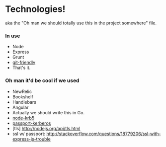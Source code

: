 # Technologies!

aka the "Oh man we should totally use this in the project somewhere" file.


### In use

 - Node
 - Express
 - Grunt
 - [git-friendly](https://github.com/jamiew/git-friendly)
 - That's it.

### Oh man it'd be cool if we used

 - NewRelic
 - Bookshelf
 - Handlebars
 - Angular
 - Actually we should write this in Go.
 - [node-krb5](https://github.com/qesuto/node-krb5)
 - [passport-kerberos](https://github.com/joshuah/passport-kerberos)
 - [tls] http://nodejs.org/api/tls.html
 - ssl w/ passport: http://stackoverflow.com/questions/18779206/ssl-with-express-js-trouble
